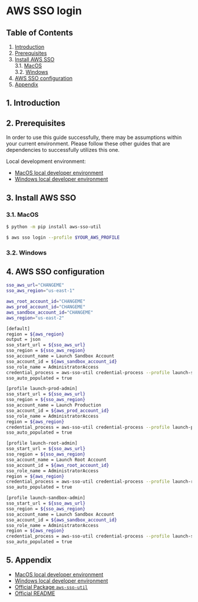 # AWS SSO login
## **Table of Contents**
1. [Introduction](#1-introduction)
2. [Prerequisites](#2-prerequisites)
3. [Install AWS SSO](#3-install-aws-sso)  
    3.1. [MacOS](#31-macos)  
    3.2. [Windows](#32-windows)  
4. [AWS SSO configuration](#4-aws-sso-configuration)
5. [Appendix](#5-appendix)
## 1. **Introduction**

## 2. **Prerequisites**
In order to use this guide successfully, there may be assumptions within your current environment. Please follow these other guides that are dependencies to successfully utilizes this one. 

Local development environment:  
- [MacOS local developer environment](./../../../mac/README.md)
- [Windows local developer environment](./../../../windows/README.md)

## 3. **Install AWS SSO**

### 3.1. MacOS

```sh
$ python -m pip install aws-sso-util
```

```sh
$ aws sso login --profile $YOUR_AWS_PROFILE
```

### 3.2. Windows


## 4. **AWS SSO configuration**
```sh
sso_aws_url="CHANGEME"
sso_aws_region="us-east-1"

aws_root_account_id="CHANGEME"
aws_prod_account_id="CHANGEME"
aws_sandbox_account_id="CHANGEME"
aws_region="us-east-2"

[default]
region = ${aws_region}
output = json
sso_start_url = ${sso_aws_url}
sso_region = ${sso_aws_region}
sso_account_name = Launch Sandbox Account
sso_account_id = ${aws_sandbox_account_id}
sso_role_name = AdministratorAccess
credential_process = aws-sso-util credential-process --profile launch-sandbox-admin
sso_auto_populated = true

[profile launch-prod-admin]
sso_start_url = ${sso_aws_url}
sso_region = ${sso_aws_region}
sso_account_name = Launch Production
sso_account_id = ${aws_prod_account_id}
sso_role_name = AdministratorAccess
region = ${aws_region}
credential_process = aws-sso-util credential-process --profile launch-prod-admin
sso_auto_populated = true

[profile launch-root-admin]
sso_start_url = ${sso_aws_url}
sso_region = ${sso_aws_region}
sso_account_name = Launch Root Account
sso_account_id = ${aws_root_account_id}
sso_role_name = AdministratorAccess
region = ${aws_region}
credential_process = aws-sso-util credential-process --profile launch-root-admin
sso_auto_populated = true

[profile launch-sandbox-admin]
sso_start_url = ${sso_aws_url}
sso_region = ${sso_aws_region}
sso_account_name = Launch Sandbox Account
sso_account_id = ${aws_sandbox_account_id}
sso_role_name = AdministratorAccess
region = ${aws_region}
credential_process = aws-sso-util credential-process --profile launch-sandbox-admin
sso_auto_populated = true
```
## 5. **Appendix**
- [MacOS local developer environment](./../../mac/README.md)
- [Windows local developer environment](./../../windows/README.md)
- [Official Package `aws-sso-util`](https://pypi.org/project/aws-sso-util/)
- [Official README](https://github.com/benkehoe/aws-sso-util/blob/master/README.md)